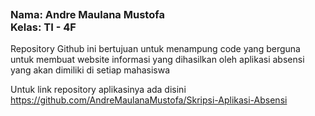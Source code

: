 <h3>Nama: Andre Maulana Mustofa <span style="background-image: url(https://static.wikia.nocookie.net/logopedia/images/8/8a/Politeknik_Negeri_Malang.png/revision/latest?cb=20190922202558); display: inline-block; width: 30px; height: 30px;"></span> <br>
Kelas: TI - 4F </h3>
<p>Repository Github ini bertujuan untuk menampung code yang berguna untuk membuat website informasi yang dihasilkan oleh aplikasi absensi yang akan dimiliki di setiap mahasiswa</p>
<p>Untuk link repository aplikasinya ada disini <a href="https://github.com/AndreMaulanaMustofa/Skripsi-Aplikasi-Absensi" target="_blank">https://github.com/AndreMaulanaMustofa/Skripsi-Aplikasi-Absensi</a></p>
